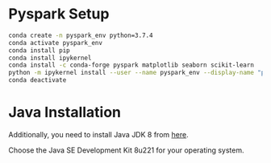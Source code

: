 # Pyspark Setup

```bash
conda create -n pyspark_env python=3.7.4
conda activate pyspark_env
conda install pip
conda install ipykernel
conda install -c conda-forge pyspark matplotlib seaborn scikit-learn
python -m ipykernel install --user --name pyspark_env --display-name "pyspark_env"
conda deactivate
```

# Java Installation

Additionally, you need to install Java JDK 8 from [here](https://www.oracle.com/technetwork/java/javase/downloads/jdk8-downloads-2133151.html).

Choose the Java SE Development Kit 8u221 for your operating system.
